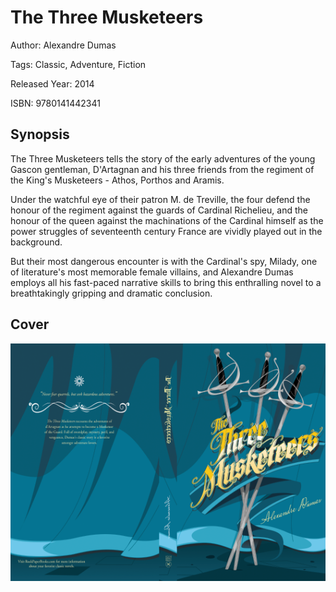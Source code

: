 # The Three Musketeers

Author: Alexandre Dumas

Tags: Classic, Adventure, Fiction

Released Year: 2014

ISBN: 9780141442341

## Synopsis

The Three Musketeers tells the story of the early adventures of the young Gascon gentleman, D'Artagnan and his three friends from the regiment of the King's Musketeers - Athos, Porthos and Aramis.

Under the watchful eye of their patron M. de Treville, the four defend the honour of the regiment against the guards of Cardinal Richelieu, and the honour of the queen against the machinations of the Cardinal himself as the power struggles of seventeenth century France are vividly played out in the background.

But their most dangerous encounter is with the Cardinal's spy, Milady, one of literature's most memorable female villains, and Alexandre Dumas employs all his fast-paced narrative skills to bring this enthralling novel to a breathtakingly gripping and dramatic conclusion.

## Cover
![](../assets/the-three-musketeers.png)
